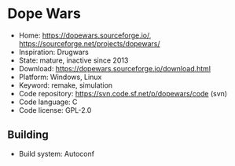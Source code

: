 # Dope Wars

- Home: https://dopewars.sourceforge.io/, https://sourceforge.net/projects/dopewars/
- Inspiration: Drugwars
- State: mature, inactive since 2013
- Download: https://dopewars.sourceforge.io/download.html
- Platform: Windows, Linux
- Keyword: remake, simulation
- Code repository: https://svn.code.sf.net/p/dopewars/code (svn)
- Code language: C
- Code license: GPL-2.0

## Building

- Build system: Autoconf
